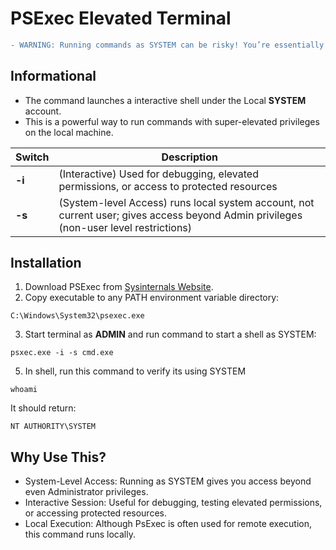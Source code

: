 # PSExec Elevated Terminal

```diff
- WARNING: Running commands as SYSTEM can be risky! You’re essentially bypassing user-level restrictions
```

## Informational
- The command  launches a interactive shell under the Local **SYSTEM** account. 
- This is a powerful way to run commands with super-elevated privileges on the local machine.

| Switch        | Description
| ------------- | ------------- |
| **-i**  |  (Interactive) Used for debugging, elevated permissions, or access to protected resources |
| **-s** |  (System-level Access) runs local system account, not current user; gives access beyond Admin privileges (non-user level restrictions) |



## Installation
1. Download PSExec from [Sysinternals Website](https://learn.microsoft.com/en-us/sysinternals/downloads/psexec).
2. Copy executable to any PATH environment variable directory:
```
C:\Windows\System32\psexec.exe
```
3. Start terminal as **ADMIN** and run command to start a shell as SYSTEM: 
```
psxec.exe -i -s cmd.exe
```
5. In shell, run this command to verify its using SYSTEM
```
whoami
```
It should return:
```
NT AUTHORITY\SYSTEM
```


## Why Use This?
- System-Level Access: Running as SYSTEM gives you access beyond even Administrator privileges.
- Interactive Session: Useful for debugging, testing elevated permissions, or accessing protected resources.
- Local Execution: Although PsExec is often used for remote execution, this command runs locally.





